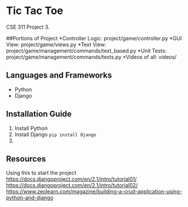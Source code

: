 # Tic Tac Toe 
CSE 311 Project 3. 

##Portions of Project
*Controller Logic: project/game/controller.py
*GUI View: project/game/views.py
*Text View: project/game/management/commands/text_based.py
*Unit Tests: project/game/management/commands/tests.py
*Videos of all: videos/

## Languages and Frameworks
* Python
* Django

## Installation Guide
1. Install Python
2. Install Django
  `pip install Django`
3. 

## Resources
Using this to start the project
https://docs.djangoproject.com/en/2.1/intro/tutorial01/
https://docs.djangoproject.com/en/2.1/intro/tutorial02/
https://www.zeolearn.com/magazine/building-a-crud-application-using-python-and-django
